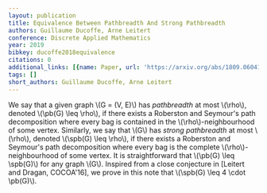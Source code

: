 ```yaml
---
layout: publication
title: Equivalence Between Pathbreadth And Strong Pathbreadth
authors: Guillaume Ducoffe, Arne Leitert
conference: Discrete Applied Mathematics
year: 2019
bibkey: ducoffe2018equivalence
citations: 0
additional_links: [{name: Paper, url: 'https://arxiv.org/abs/1809.06041'}]
tags: []
short_authors: Guillaume Ducoffe, Arne Leitert
---
```

We say that a given graph \\(G = (V, E)\\) has *pathbreadth* at most \\(\rho\\),
denoted \\(\pb(G) \leq \rho\\), if there exists a Roberston and Seymour's path
decomposition where every bag is contained in the \\(\rho\\)-neighbourhood of some
vertex. Similarly, we say that \\(G\\) has *strong pathbreadth* at most
\\(\rho\\), denoted \\(\spb(G) \leq \rho\\), if there exists a Roberston and Seymour's
path decomposition where every bag is the complete \\(\rho\\)-neighbourhood of some
vertex. It is straightforward that \\(\pb(G) \leq \spb(G)\\) for any graph \\(G\\).
Inspired from a close conjecture in [Leitert and Dragan, COCOA'16], we prove in
this note that \\(\spb(G) \leq 4 \cdot \pb(G)\\).